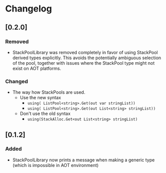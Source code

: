 # Changelog

## [0.2.0]
### Removed
- StackPoolLibrary was removed completely in favor of using StackPool derived types explicitly. This avoids the potentially ambiguous selection of the pool, together with issues where the StackPool type might not exist on AOT platforms. 
### Changed
- The way how StackPools are used.
  - Use the new syntax
    - `using( ListPool<string>.Get(out var stringList))`
    - `using( ListPool<string>.Get(out List<string> stringList))`
  - Don't use the old syntax
    - `using(StackAlloc.Get<out List<string> stringList)` 

## [0.1.2]
### Added
- StackPoolLibrary now prints a message when making a generic type (which is impossible in AOT environment)
